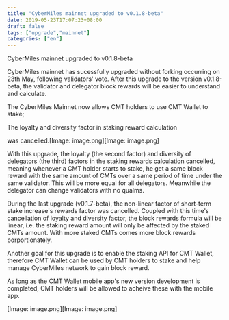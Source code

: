 ```yaml
---
title: "CyberMiles mainnet upgraded to v0.1.8-beta"
date: 2019-05-23T17:07:23+08:00
draft: false
tags: ["upgrade","mainnet"]
categories: ["en"]
---
```


CyberMiles mainnet upgraded to v0.1.8-beta

CyberMiles mainnet has sucessfully upgraded without forking occurring on 23th May, following validators' vote. After this upgrade to the version v0.1.8-beta, the validator and delegator block rewards will be easier to understand and calculate. 

The CyberMiles Mainnet now allows CMT holders to use CMT Wallet to stake;

The loyalty and diversity factor in staking reward calculation

 was cancelled.[Image: image.png][Image: image.png]



With this upgrade, the loyalty (the second factor) and diversity of delegators (the third) factors in the staking rewards calculation cancelled, meaning whenever a CMT holder starts to stake, he get a same block reward with the same amount of CMTs over a same period of time under the same validator. This will be more equal for all delegators. Meanwhile the delegator can change validators with no qualms.





During the last upgrade (v0.1.7-beta), the non-linear factor of short-term stake increase's rewards factor was cancelled. Coupled with this time's cancellation of loyalty and diversity factor, the block rewards formula will be linear, i.e. the staking reward amount will only be affected by the staked CMTs amount. With more staked CMTs comes more block rewards porportionately. 





Another goal for this upgrade is to enable the staking API for CMT Wallet, therefore CMT Wallet can be used by CMT holders to stake and help manage CyberMiles network to gain block reward. 



As long as the CMT Wallet mobile app's new version development is completed, CMT holders will be allowed to acheive these with the mobile app.



[Image: image.png][Image: image.png]